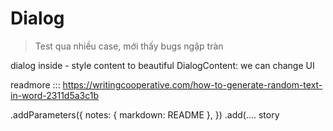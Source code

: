 # Dialog

> Test qua nhiều case, mới thấy bugs ngập tràn

dialog inside - style content to beautiful
DialogContent: we can change UI

readmore ::: https://writingcooperative.com/how-to-generate-random-text-in-word-2311d5a3c1b

.addParameters({
    notes: { markdown: README },
  })
.add(.... story